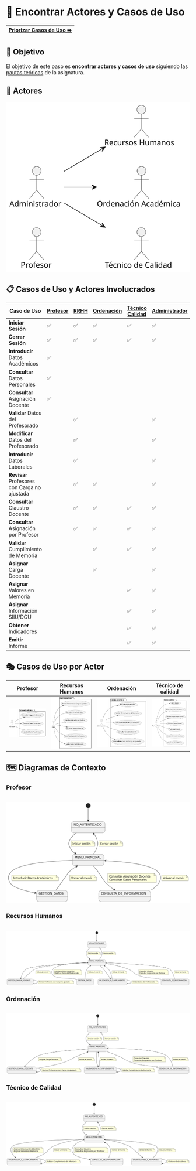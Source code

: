 # 📝 Encontrar Actores y Casos de Uso

[Priorizar Casos de Uso ➡️](PriorizarCasosDeUso.md) |
|--:|

## 🎯 Objetivo

El objetivo de este paso es **encontrar actores y casos de uso** siguiendo las [pautas teóricas](https://github.com/mmasias/IdSw1/blob/main/temario/contenidos/CdU.eAyCdU.md#c%C3%B3mo) de la asignatura.

## 👥 **Actores**  

![DiagramaDeActores](/images/modelosUML/CdU/Individuales/Actores.svg) 

## 📋 Casos de Uso y Actores Involucrados

| Caso de Uso                                  | [Profesor](/images/Prototipar/Profesor.png) | [RRHH](/images/Prototipar/RRHH.png) | [Ordenación](/images/Prototipar/Ordenacion.png) | [Técnico Calidad](/images/Prototipar/Calidad.png) | [Administrador](/images/Prototipar/Admin.png) | Detalle | Prototipo |
|----------------------------------------------|----|-----|----|----|-----|-----------------------------------------------------------------------------|--------------------------------------|
| **Iniciar Sesión**                           | ✅ | ✅ | ✅ | ✅ | ✅ | [Ver](/images/modelosUML/CdU/DetallarCasosDeUso/Conjunto/IniciarSesion.svg) | [Ver](/images/Prototipar/Inicio.png) |
| **Cerrar Sesión**                            | ✅ | ✅ | ✅ | ✅ | ✅ | [Ver](/images/modelosUML/CdU/DetallarCasosDeUso/Conjunto/CerrarSesion.svg) | --- |
| **Introducir** Datos Académicos              | ✅ |    |    |     |     | [Ver](/images/modelosUML/CdU/DetallarCasosDeUso/Profesores/IntroducirDatosAcademicos.svg) | [Ver](/images/Prototipar/DatosAcademicos.png) |
| **Consultar** Datos Personales               | ✅ |    |    |     |     | [Ver](/images/modelosUML/CdU/DetallarCasosDeUso/Profesores/ConsultarValores.svg) | [Ver](/images/Prototipar/DatosContratoPersonales.png) |
| **Consultar** Asignación Docente             | ✅ |    |    |     |     | [Ver](/images/modelosUML/CdU/DetallarCasosDeUso/Profesores/ConsultarAsignacionFiltros.svg) | [Ver](/images/Prototipar/AsignaciónDocenteTitulacion.png) |
| **Validar** Datos del Profesorado            |    | ✅ |    |     | ✅ | [Ver](/images/modelosUML/CdU/DetallarCasosDeUso/RRHH/ValidarDatos.svg) | --- |
| **Modificar** Datos del Profesorado          |    | ✅ |    |     | ✅ | [Ver](/images/modelosUML/CdU/DetallarCasosDeUso/RRHH/ModificarDatos.svg) | [Ver](/images/Prototipar/ModificacionDatosProfesorado.png) |
| **Introducir** Datos Laborales               |    | ✅ |    |     | ✅ | [Ver](/images/modelosUML/CdU/DetallarCasosDeUso/RRHH/IntroducirDatosLaborales.svg)  | [Ver](/images/Prototipar/DatosLaborales.png) |
| **Revisar** Profesores con Carga no ajustada |    | ✅ | ✅ |    | ✅ | [Ver](/images/modelosUML/CdU/DetallarCasosDeUso/Conjunto/RevisarProfesores.svg) | --- |
| **Consultar** Claustro Docente               |    | ✅ | ✅ | ✅ | ✅ | [Ver](/images/modelosUML/CdU/DetallarCasosDeUso/Conjunto/ConsultarClaustroDocente.svg)  | [Ver](/images/Prototipar/ConsultarClaustroDocente.png) |
| **Consultar** Asignación por Profesor        |    | ✅ | ✅ | ✅ | ✅ | [Ver](/images/modelosUML/CdU/DetallarCasosDeUso/Conjunto/ConsultarAsignacion.svg) | [Ver](/images/Prototipar/ConsultaAsignaciónDocenteProfesor.png) |
| **Validar** Cumplimiento de Memoria          |    |    | ✅ | ✅ | ✅ | [Ver](/images/modelosUML/CdU/DetallarCasosDeUso/Conjunto/ValidarMemoria.svg) | --- |
| **Asignar** Carga Docente                    |    |    | ✅ |    | ✅ | [Ver](/images/modelosUML/CdU/DetallarCasosDeUso/Ordenacion/AsignarCargaDocente.svg)  | [Ver](/images/Prototipar/AsignacióndeCargaDocente.png) |
| **Asignar** Valores en Memoria               |    |    |    | ✅ | ✅ | [Ver](/images/modelosUML/CdU/DetallarCasosDeUso/TecnicoCalidad/AsignarValores.svg) | [Ver](/images/Prototipar/AsignarValores.png) |
| **Asignar** Información SIIU/DGU             |    |    |    | ✅ | ✅ | [Ver](/images/modelosUML/CdU/DetallarCasosDeUso/TecnicoCalidad/AsignarSIIUyDGU.svg) | [Ver](/images/Prototipar/AsignarSIIU.png) |
| **Obtener** Indicadores                      |    |    |    | ✅ | ✅ | [Ver](/images/modelosUML/CdU/DetallarCasosDeUso/TecnicoCalidad/ObtenerIndicadores.svg) | --- |
| **Emitir** Informe                           |    |    |    | ✅ | ✅ | [Ver](/images/modelosUML/CdU/DetallarCasosDeUso/TecnicoCalidad/EmitirInforme.svg) | [Ver](/images/Prototipar/EmitirInformeProfesorado.png) |

## 🎭 Casos de Uso por Actor

| Profesor | Recursos Humanos | Ordenación | Técnico de calidad |
|----------|------------------|------------|--------------------|
| ![Diagrama Profesor](/images/modelosUML/CdU/PorActor/Profesor.svg) | ![Diagrama Recursos Humanos](/images/modelosUML/CdU/PorActor/RRHH.svg) | ![Diagrama Ordenacion](/images/modelosUML/CdU/PorActor/Ordenacion.svg) | ![Diagrama Tecnico de Calidad](/images/modelosUML/CdU/PorActor/TecnicoCalidad.svg) |

## 🗺️ Diagramas de Contexto

### Profesor

||
|-:|
![](/images/modelosUML/CdU/DiagramaDeContexto/Profesor.svg)

### Recursos Humanos

||
|-:|
![](/images/modelosUML/CdU/DiagramaDeContexto/RRHH.svg)

### Ordenación

||
|-:|
![](/images/modelosUML/CdU/DiagramaDeContexto/Ordenacion.svg)

### Técnico de Calidad

||
|-:|
![](/images/modelosUML/CdU/DiagramaDeContexto/TecnicoCalidad.svg)
